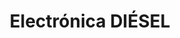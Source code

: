 ---
title: "Electrónica DIÉSEL"
url: /san-andres-cholula/electronica-diesel/
shop: reparación de automóviles
---